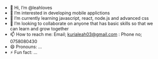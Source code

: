 - 👋 Hi, I’m @leahloves
- 👀 I’m interested in developing mobile applictions
- 🌱 I’m currently learning javascript, react, node.js and advanced css
- 💞️ I’m looking to collaborate on anyone that has basic skills so that we can learn and grow together
- 📫 How to reach me: Email; kurialeah03@gmail.com
                     : Phone no; 0758080430
- 😄 Pronouns: ...
- ⚡ Fun fact: ...

<!---
leahloves/leahloves is a ✨ special ✨ repository because its `README.md` (this file) appears on your GitHub profile.
You can click the Preview link to take a look at your changes.
--->
